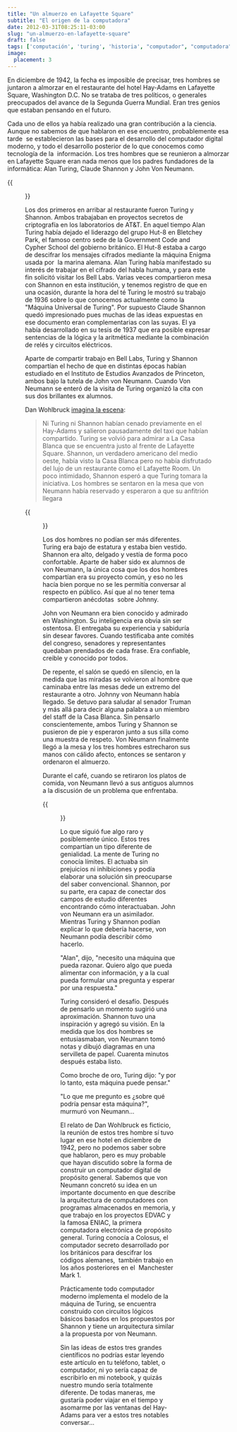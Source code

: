 ```yaml
---
title: "Un almuerzo en Lafayette Square"
subtitle: "El origen de la computadora"
date: 2012-03-31T08:25:11-03:00
slug: "un-almuerzo-en-lafayette-square"
draft: false
tags: ['computación', 'turing', 'historia', "computador", "computadora", 'Alan Turing']
image:
  placement: 3
---
```


En diciembre de 1942, la fecha es imposible de precisar, tres hombres se
juntaron a almorzar en el restaurante del hotel Hay-Adams en Lafayette
Square, Washington D.C. No se trataba de tres políticos, o generales
preocupados del avance de la Segunda Guerra Mundial. Eran tres genios
que estaban pensando en el futuro.

Cada uno de ellos ya había realizado una gran contribución a la ciencia.
Aunque no sabemos de que hablaron en ese encuentro, probablemente esa
tarde  se establecieron las bases para el desarrollo del computador
digital moderno, y todo el desarrollo posterior de lo que conocemos como
tecnología de la  información. Los tres hombres que se reunieron a
almorzar en Lafayette Square eran nada menos que los padres fundadores
de la informática: Alan Turing, Claude Shannon y John Von Neumann.

{{<figure caption="John von Neumann" src="neumann-alumnos.jpg">}}

Los dos primeros en arribar al restaurante fueron Turing y Shannon.
Ambos trabajaban en proyectos secretos de criptografía en los
laboratorios de AT&T. En aquel tiempo Alan Turing había dejado el
liderazgo del grupo Hut-8 en Bletchey Park, el famoso centro sede de la
Government Code and Cypher School del gobierno británico. El Hut-8
estaba a cargo de descifrar los mensajes cifrados mediante la máquina
Enigma usada por  la marina alemana. Alan Turing había manifestado su
interés de trabajar en el cifrado del habla humana, y para este fin
solicitó visitar los Bell Labs. Varias veces compartieron mesa con
Shannon en esta institución, y tenemos registro de que en una ocasión,
durante la hora del té Turing le mostró su trabajo de 1936 sobre lo que
conocemos actualmente como la  "Máquina Universal de Turing". Por
supuesto Claude Shannon quedó impresionado pues muchas de las ideas
expuestas en ese documento eran complementarias con las suyas. El ya
había desarrollado en su tesis de 1937 que era posible expresar
sentencias de la lógica y la aritmética mediante la combinación de relés
y circuitos eléctricos.

Aparte de compartir trabajo en Bell Labs, Turing y Shannon compartían el
hecho de que en distintas épocas habían estudiado en el Instituto de
Estudios Avanzados de Princeton, ambos bajo la tutela de John von
Neumann. Cuando Von Neumann se enteró de la visita de Turing organizó la
cita con sus dos brillantes ex alumnos.

Dan Wohlbruck [imagina la   escena](http://pragprog.com/magazines/2011-12/when-did-that-happen):

> Ni Turing ni Shannon habían cenado previamente en el Hay-Adams y
> salieron pausadamente del taxi que habían compartido. Turing se volvió
> para admirar a La Casa Blanca que se encuentra justo al frente de
> Lafayette Square. Shannon, un verdadero americano del medio oeste,
> había visto la Casa Blanca pero no había disfrutado del lujo de un
> restaurante como el Lafayette Room. Un poco intimidado, Shannon esperó
> a que Turing tomara la iniciativa. Los hombres se sentaron en la mesa
> que von Neumann había reservado y esperaron a que su anfitrión llegara

{{<figure caption="Alan Turing" src="Alan_Turing.jpg">}}

Los dos hombres no podían ser más diferentes. Turing era bajo de
estatura y estaba bien vestido. Shannon era alto, delgado y vestía de
forma poco confortable. Aparte de haber sido ex alumnos de von Neumann,
la única cosa que los dos hombres compartían era su proyecto común, y
eso no les hacía bien porque no se les permitía conversar al respecto en
público. Así que al no tener tema compartieron anécdotas  sobre Johnny.

John von Neumann era bien conocido y admirado en Washington. Su
inteligencia era obvia sin ser ostentosa. El entregaba su experiencia y
sabiduría sin desear favores. Cuando testificaba ante comités del
congreso, senadores y representantes quedaban prendados de cada frase.
Era confiable,  creible y conocido por todos.

De repente, el salón se quedó en silencio, en la medida que las miradas
se volvieron al hombre que caminaba entre las mesas dede un extremo del
restaurante a otro. Johnny von Neumann había llegado. Se detuvo para
saludar al senador Truman y más allá para decir alguna palabra a un
miembro del staff de la Casa Blanca. Sin pensarlo conscientemente, ambos
Turing y Shannon se pusieron de pie y esperaron junto a sus silla como
una muestra de respeto. Von Neumann finalmente llegó a la mesa y los
tres hombres estrecharon sus manos con cálido afecto, entonces se
sentaron y ordenaron el almuerzo.

Durante el café, cuando se retiraron los platos de comida, von Neumann
llevó a sus antiguos alumnos a la discusión de un problema que
enfrentaba.

{{<figure caption="Claude Shannon" src="shannon.jpeg">}}

Lo que siguió fue algo raro y posiblemente único. Estos tres compartían
un tipo diferente de genialidad. La mente de Turing no conocía límites.
El actuaba sin prejuicios ni inhibiciones y podía elaborar una solución
sin preocuparse del saber convencional. Shannon, por su parte, era capaz
de conectar dos campos de estudio diferentes encontrando cómo
interactuaban. John von Neumann era un asimilador. Mientras Turing y
Shannon podían explicar lo que debería hacerse, von Neumann podía
describir cómo hacerlo.

"Alan", dijo, "necesito una máquina que pueda razonar. Quiero algo que
pueda alimentar con información, y a la cual pueda formular una pregunta
y esperar por una respuesta."

Turing consideró el desafío. Después de pensarlo un momento sugirió una
aproximación. Shannon tuvo una inspiración y agregó su visión. En la
medida que los dos hombres se entusiasmaban, von Neumann tomó notas y
dibujó diagramas en una servilleta de papel. Cuarenta minutos después
estaba listo.

Como broche de oro, Turing dijo: "y por lo tanto, esta máquina puede
pensar."

"Lo que me pregunto es ¿sobre qué podría pensar esta máquina?", murmuró
von Neumann\...

El relato de Dan Wohlbruck es ficticio, la reunión de estos tres hombre
sí tuvo lugar en ese hotel en diciembre de 1942, pero no podemos saber
sobre que hablaron, pero es muy probable que hayan discutido sobre la
forma de construir un computador digital de propósito general. Sabemos
que von Neumann concretó su idea en un importante documento en que
describe la arquitectura de computadores con programas almacenados en
memoria, y que trabajo en los proyectos EDVAC y la famosa ENIAC, la
primera computadora electrónica de propósito general. Turing conocía a
Colosus, el computador secreto desarrollado por los británicos para
descifrar los códigos alemanes,  también trabajo en los años posteriores
en el  Manchester Mark 1.

Prácticamente todo computador moderno implementa el modelo de la máquina
de Turing, se encuentra construido con circuitos lógicos básicos basados
en los propuestos por Shannon y tiene un arquitectura similar a la
propuesta por von Neumann.

Sin las ideas de estos tres grandes científicos no podrías estar leyendo
este artículo en tu teléfono, tablet, o computador, ni yo sería capaz de
escribirlo en mi notebook, y quizás nuestro mundo sería totalmente
diferente. De todas maneras, me gustaría poder viajar en el tiempo y
asomarme por las ventanas del Hay-Adams para ver a estos tres notables
conversar\...
